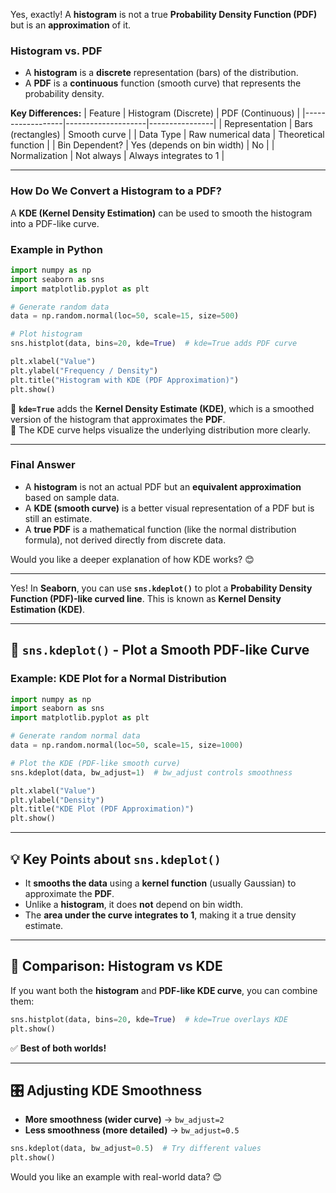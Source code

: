 

Yes, exactly! A **histogram** is not a true **Probability Density Function (PDF)** but is an **approximation** of it.  

### **Histogram vs. PDF**
- A **histogram** is a **discrete** representation (bars) of the distribution.
- A **PDF** is a **continuous** function (smooth curve) that represents the probability density.

**Key Differences:**
| Feature           | Histogram (Discrete) | PDF (Continuous) |
|------------------|--------------------|----------------|
| Representation  | Bars (rectangles)   | Smooth curve  |
| Data Type      | Raw numerical data  | Theoretical function |
| Bin Dependent? | Yes (depends on bin width) | No |
| Normalization  | Not always         | Always integrates to 1 |

---

### **How Do We Convert a Histogram to a PDF?**
A **KDE (Kernel Density Estimation)** can be used to smooth the histogram into a PDF-like curve.

### **Example in Python**
```python
import numpy as np
import seaborn as sns
import matplotlib.pyplot as plt

# Generate random data
data = np.random.normal(loc=50, scale=15, size=500)

# Plot histogram
sns.histplot(data, bins=20, kde=True)  # kde=True adds PDF curve

plt.xlabel("Value")
plt.ylabel("Frequency / Density")
plt.title("Histogram with KDE (PDF Approximation)")
plt.show()
```

🔹 **`kde=True`** adds the **Kernel Density Estimate (KDE)**, which is a smoothed version of the histogram that approximates the **PDF**.  
🔹 The KDE curve helps visualize the underlying distribution more clearly.

---

### **Final Answer**
- A **histogram** is not an actual PDF but an **equivalent approximation** based on sample data.
- A **KDE (smooth curve)** is a better visual representation of a PDF but is still an estimate.
- A **true PDF** is a mathematical function (like the normal distribution formula), not derived directly from discrete data.

Would you like a deeper explanation of how KDE works? 😊

------

Yes! In **Seaborn**, you can use **`sns.kdeplot()`** to plot a **Probability Density Function (PDF)-like curved line**. This is known as **Kernel Density Estimation (KDE)**.

---

## **📌 `sns.kdeplot()` - Plot a Smooth PDF-like Curve**
### **Example: KDE Plot for a Normal Distribution**
```python
import numpy as np
import seaborn as sns
import matplotlib.pyplot as plt

# Generate random normal data
data = np.random.normal(loc=50, scale=15, size=1000)

# Plot the KDE (PDF-like smooth curve)
sns.kdeplot(data, bw_adjust=1)  # bw_adjust controls smoothness

plt.xlabel("Value")
plt.ylabel("Density")
plt.title("KDE Plot (PDF Approximation)")
plt.show()
```

---

## **💡 Key Points about `sns.kdeplot()`**
- It **smooths the data** using a **kernel function** (usually Gaussian) to approximate the **PDF**.
- Unlike a **histogram**, it does **not** depend on bin width.
- The **area under the curve integrates to 1**, making it a true density estimate.

---

## **🔄 Comparison: Histogram vs KDE**
If you want both the **histogram** and **PDF-like KDE curve**, you can combine them:
```python
sns.histplot(data, bins=20, kde=True)  # kde=True overlays KDE
plt.show()
```
✅ **Best of both worlds!**

---

## **🎛 Adjusting KDE Smoothness**
- **More smoothness (wider curve)** → `bw_adjust=2`
- **Less smoothness (more detailed)** → `bw_adjust=0.5`
```python
sns.kdeplot(data, bw_adjust=0.5)  # Try different values
plt.show()
```

Would you like an example with real-world data? 😊